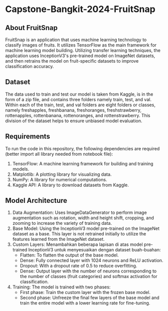 # Capstone-Bangkit-2024-FruitSnap

## About FruitSnap
FruitSnap is an application that uses machine learning technology to classify images of fruits. It utilizes TensorFlow as the main framework for machine learning model building. Utilizing transfer learning techniques, the application uses InceptionV3's pre-trained model on ImageNet datasets, and then retrains the model on fruit-specific datasets to improve classification accuracy.

## Dataset
The data used to train and test our model is taken from Kaggle, is in the form of a zip file, and contains three folders namely train, test, and val. Within each of the train, test, and val folders are eight folders or classes, namely freshapples, freshbanana, freshoranges, freshstrawberry, rottenapples, rottenbanana, rottenoranges, and rottenstrawberry. This division of the dataset helps to ensure unbiased model evaluation.

## Requirements
To run the code in this repository, the following dependencies are required (better import all library needed from notebook file):

1. TensorFlow: A machine learning framework for building and training models.
2. Matplotlib: A plotting library for visualizing data.
3. NumPy: A library for numerical computations.
4. Kaggle API: A library to download datasets from Kaggle.

## Model Architecture

1. Data Augmentation: Uses ImageDataGenerator to perform image augmentation such as rotation, width and height shift, cropping, and zooming to increase the variety of training data.
2. Base Model: Using the InceptionV3 model pre-trained on the ImageNet dataset as a base. This layer is not retrained initially to utilize the features learned from the ImageNet dataset.
3. Custom Layers: Menambahkan beberapa lapisan di atas model pre-trained InceptionV3 untuk menyesuaikan dengan dataset buah-buahan:
   * Flatten: To flatten the output of the base model.
   * Dense: Fully connected layer with 1024 neurons and ReLU activation.
   * Dropout: With a dropout rate of 0.5 to reduce overfitting.
   * Dense: Output layer with the number of neurons corresponding to the number of classes (fruit categories) and softmax activation for classification.
5. Training: The model is trained with two phases:
   * First phase: Train the custom layer with the frozen base model.
   * Second phase: Unfreeze the final few layers of the base model and train the entire model with a lower learning rate for fine-tuning.
